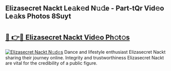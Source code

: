 ## Elizasecret Nackt Le𝚊k𝚎d N𝚞𝚍e - Part-tQr Vid𝚎o Le𝚊ks Photos 8Suyt

# <h2><a href="http://fb81oa.evod.top/?m=Elizasecret+Nackt">🔗 👉🔴 Elizasecret Nackt Vid𝚎o Ph𝚘t𝚘s</a></h2>

[![Elizasecret Nackt N𝚞d𝚎s](https://i.imgur.com/8V9OHl7.gif)](http://fb81oa.evod.top/?m=Elizasecret+Nackt)
Dance and lifestyle enthusiast Elizasecret Nackt sharing their journey online. Integrity and trustworthiness Elizasecret Nackt are vital for the credibility of a public figure. 
